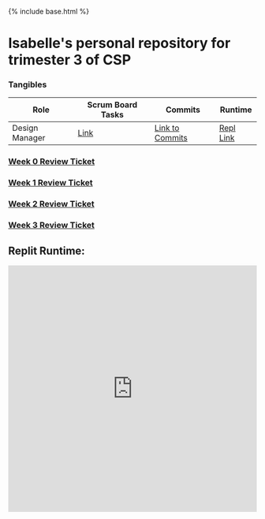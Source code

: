 {% include base.html %}
# Isabelle's personal repository for trimester 3 of CSP

### Tangibles

| Role  | Scrum Board Tasks  | Commits  |  Runtime |
|---|---|---|---|
| Design Manager  | [Link](https://github.com/Reem57/n224-too/projects/1?card_filter_query=assignee%3Aisabelle926)  | [Link to Commits](https://github.com/Reem57/n224-too/commits?author=isabelle926)  |  [Repl Link](https://replit.com/@IsabelleGunawa1/isabellecsptri3individual) |

### [Week 0 Review Ticket](https://github.com/isabelle926/isabelle_csptri3_individual/issues/1)
### [Week 1 Review Ticket](https://github.com/isabelle926/isabelle_csptri3_individual/issues/2)
### [Week 2 Review Ticket](https://github.com/isabelle926/isabelle_csptri3_individual/issues/3)
### [Week 3 Review Ticket](https://github.com/isabelle926/isabelle_csptri3_individual/issues/4)

## Replit Runtime:

<iframe frameborder="0" width="100%" height="500px" src="https://replit.com/@IsabelleGunawa1/isabellecsptri3individual?embed=true"></iframe>




